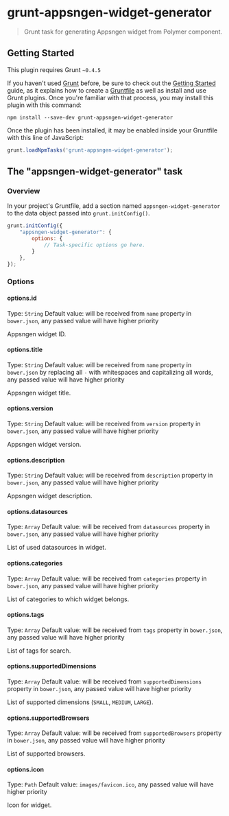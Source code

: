 # grunt-appsngen-widget-generator

> Grunt task for generating Appsngen widget from Polymer component.

## Getting Started
This plugin requires Grunt `~0.4.5`

If you haven't used [Grunt](http://gruntjs.com/) before, be sure to check out the [Getting Started](http://gruntjs.com/getting-started) guide, as it explains how to create a [Gruntfile](http://gruntjs.com/sample-gruntfile) as well as install and use Grunt plugins. Once you're familiar with that process, you may install this plugin with this command:

```shell
npm install --save-dev grunt-appsngen-widget-generator
```

Once the plugin has been installed, it may be enabled inside your Gruntfile with this line of JavaScript:

```js
grunt.loadNpmTasks('grunt-appsngen-widget-generator');
```

## The "appsngen-widget-generator" task

### Overview
In your project's Gruntfile, add a section named `appsngen-widget-generator` to the data object passed into `grunt.initConfig()`.

```js
grunt.initConfig({
    "appsngen-widget-generator": {
        options: {
            // Task-specific options go here.
        }
    },
});
```

### Options

#### options.id
Type: `String`
Default value: will be received from `name` property in `bower.json`, any passed value will have higher priority

Appsngen widget ID.

#### options.title
Type: `String`
Default value: will be received from `name` property in `bower.json` by replacing all `-` with whitespaces and capitalizing all words, any passed value will have higher priority

Appsngen widget title.

#### options.version
Type: `String`
Default value: will be received from `version` property in `bower.json`, any passed value will have higher priority

Appsngen widget version.

#### options.description
Type: `String`
Default value: will be received from `description` property in `bower.json`, any passed value will have higher priority

Appsngen widget description.

#### options.datasources
Type: `Array`
Default value: will be received from `datasources` property in `bower.json`, any passed value will have higher priority

List of used datasources in widget.

#### options.categories
Type: `Array`
Default value: will be received from `categories` property in  `bower.json`, any passed value will have higher priority

List of categories to which widget belongs.

#### options.tags
Type: `Array`
Default value: will be received from `tags` property in `bower.json`, any passed value will have higher priority

List of tags for search.

#### options.supportedDimensions
Type: `Array`
Default value: will be received from `supportedDimensions` property in `bower.json`, any passed value will have higher priority

List of supported dimensions (`SMALL`, `MEDIUM`, `LARGE`).

#### options.supportedBrowsers
Type: `Array`
Default value: will be received from `supportedBrowsers` property in `bower.json`, any passed value will have higher priority

List of supported browsers.

#### options.icon
Type: `Path`
Default value: `images/favicon.ico`, any passed value will have higher priority

Icon for widget.
